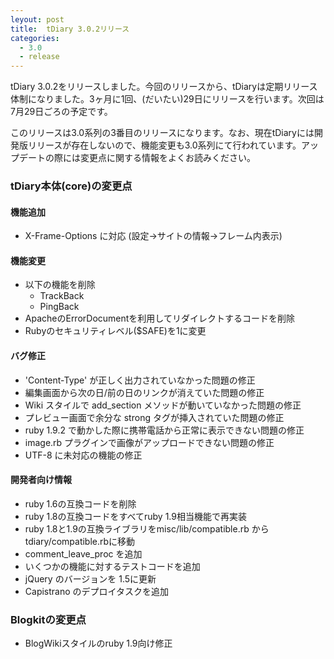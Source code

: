 ```yaml
---
leyout: post
title:  tDiary 3.0.2リリース
categories:
  - 3.0
  - release
---
```

tDiary 3.0.2をリリースしました。今回のリリースから、tDiaryは定期リリース体制になりました。3ヶ月に1回、(だいたい)29日にリリースを行います。次回は7月29日ごろの予定です。

このリリースは3.0系列の3番目のリリースになります。なお、現在tDiaryには開発版リリースが存在しないので、機能変更も3.0系列にて行われています。アップデートの際には変更点に関する情報をよくお読みください。

### tDiary本体(core)の変更点
#### 機能追加
* X-Frame-Options に対応 (設定→サイトの情報→フレーム内表示)

#### 機能変更
* 以下の機能を削除
  * TrackBack
  * PingBack
* ApacheのErrorDocumentを利用してリダイレクトするコードを削除
* Rubyのセキュリティレベル($SAFE)を1に変更

#### バグ修正
* 'Content-Type' が正しく出力されていなかった問題の修正
* 編集画面から次の日/前の日のリンクが消えていた問題の修正
* Wiki スタイルで add_section メソッドが動いていなかった問題の修正
* プレビュー画面で余分な strong タグが挿入されていた問題の修正
* ruby 1.9.2 で動かした際に携帯電話から正常に表示できない問題の修正
* image.rb プラグインで画像がアップロードできない問題の修正
* UTF-8 に未対応の機能の修正

#### 開発者向け情報
* ruby 1.6の互換コードを削除
* ruby 1.8の互換コードをすべてruby 1.9相当機能で再実装
* ruby 1.8と1.9の互換ライブラリをmisc/lib/compatible.rb から tdiary/compatible.rbに移動
* comment_leave_proc を追加
* いくつかの機能に対するテストコードを追加
* jQuery のバージョンを 1.5に更新
* Capistrano のデプロイタスクを追加

### Blogkitの変更点
* BlogWikiスタイルのruby 1.9向け修正

